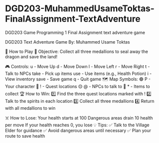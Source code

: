 # DGD203-MuhammedUsameToktas-FinalAssignment-TextAdventure
DGD203 Game Programming 1 Final Assignment text adventure game

DGD203 Text Adventure Game
By: Muhammed Usame Toktas

📜 How to Play
🎯 Objective:
Collect all three medallions to seal away the dragon and save the land!

🎮 Controls:
u - Move Up
d - Move Down
l - Move Left
r - Move Right
t - Talk to NPCs
take - Pick up items
use - Use items (e.g., Health Potion)
i - View inventory
save - Save game
q - Quit game
🗺️ Map Symbols:
🟢 P - Your character
🔴 ! - Quest locations
🟡 @ - NPCs to talk to
🔵 * - Items to collect
🏆 How to Win:
1️⃣ Find the three quest locations marked with !
2️⃣ Talk to the spirits in each location
3️⃣ Collect all three medallions
4️⃣ Return with all medallions to win

☠️ How to Lose:
Your health starts at 100
Dangerous areas drain 10 health per move
If your health reaches 0, you lose
💡 Tips:
✅ Talk to the Village Elder for guidance
✅ Avoid dangerous areas until necessary
✅ Plan your route to save health
